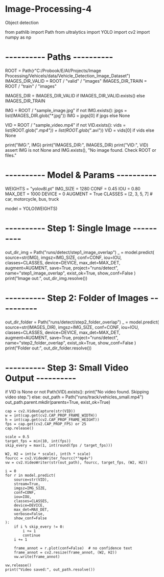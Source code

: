 # Image-Processing-4
Object detection


from pathlib import Path
from ultralytics import YOLO
import cv2
import numpy as np

# ---------- Paths ----------

ROOT = Path(r"C:/Probook/E/AI/Projects/Image Processing/Vehicels/data/Vehicle_Detection_Image_Dataset")
IMAGES_DIR_VALID = ROOT / "valid" / "images"
IMAGES_DIR_TRAIN = ROOT / "train" / "images"

IMAGES_DIR = IMAGES_DIR_VALID if IMAGES_DIR_VALID.exists() else IMAGES_DIR_TRAIN

IMG = ROOT / "sample_image.jpg"
if not IMG.exists():
    jpgs = list(IMAGES_DIR.glob("*.jpg"))
    IMG = jpgs[0] if jpgs else None

VID = ROOT / "sample_video.mp4"
if not VID.exists():
    vids = list(ROOT.glob("*.mp4")) + list(ROOT.glob("*.avi"))
    VID = vids[0] if vids else None

print("IMG:", IMG)
print("IMAGES_DIR:", IMAGES_DIR)
print("VID:", VID)
assert IMG is not None and IMG.exists(), "No image found. Check ROOT or files."

# ---------- Model & Params ----------

WEIGHTS = "yolov8l.pt"
IMG_SIZE = 1280
CONF = 0.45
IOU  = 0.80
MAX_DET = 1000
DEVICE = 0
AUGMENT = True
CLASSES = [2, 3, 5, 7]  # car, motorcycle, bus, truck

model = YOLO(WEIGHTS)


# ---------- Step 1: Single Image ----------
out_dir_img = Path("runs/detect/step1_image_overlap")
_ = model.predict(
    source=str(IMG),
    imgsz=IMG_SIZE,
    conf=CONF,
    iou=IOU,
    classes=CLASSES,
    device=DEVICE,
    max_det=MAX_DET,
    augment=AUGMENT,
    save=True,
    project="runs/detect",
    name="step1_image_overlap",
    exist_ok=True,
    show_conf=False
)
print("Image out:", out_dir_img.resolve())


# ---------- Step 2: Folder of Images ----------
out_dir_folder = Path("runs/detect/step2_folder_overlap")
_ = model.predict(
    source=str(IMAGES_DIR),
    imgsz=IMG_SIZE,
    conf=CONF,
    iou=IOU,
    classes=CLASSES,
    device=DEVICE,
    max_det=MAX_DET,
    augment=AUGMENT,
    save=True,
    project="runs/detect",
    name="step2_folder_overlap",
    exist_ok=True,
    show_conf=False
)
print("Folder out:", out_dir_folder.resolve())


# ---------- Step 3: Small Video Output ----------
if VID is None or not Path(VID).exists():
    print("No video found. Skipping video step.")
else:
    out_path = Path("runs/track/vehicles_small.mp4")
    out_path.parent.mkdir(parents=True, exist_ok=True)

    cap = cv2.VideoCapture(str(VID))
    w = int(cap.get(cv2.CAP_PROP_FRAME_WIDTH))
    h = int(cap.get(cv2.CAP_PROP_FRAME_HEIGHT))
    fps = cap.get(cv2.CAP_PROP_FPS) or 25
    cap.release()

    scale = 0.5
    target_fps = min(10, int(fps))
    skip_every = max(1, int(round(fps / target_fps)))

    W2, H2 = int(w * scale), int(h * scale)
    fourcc = cv2.VideoWriter_fourcc(*"mp4v")
    vw = cv2.VideoWriter(str(out_path), fourcc, target_fps, (W2, H2))

    i = 0
    for r in model.predict(
        source=str(VID),
        stream=True,
        imgsz=IMG_SIZE,
        conf=CONF,
        iou=IOU,
        classes=CLASSES,
        device=DEVICE,
        max_det=MAX_DET,
        verbose=False,
        show_conf=False
    ):
        if i % skip_every != 0:
            i += 1
            continue
        i += 1

        frame_annot = r.plot(conf=False)  # no confidence text
        frame_annot = cv2.resize(frame_annot, (W2, H2))
        vw.write(frame_annot)

    vw.release()
    print("Video saved:", out_path.resolve())
